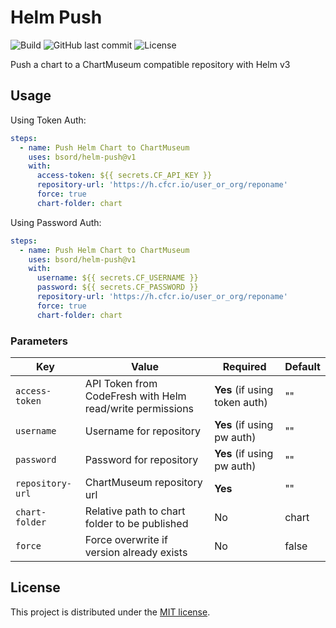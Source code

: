 # Helm Push
![Build](https://github.com/bsord/helm-push/workflows/Build/badge.svg)
![GitHub last commit](https://img.shields.io/github/last-commit/bsord/helm-push.svg)
![License](https://img.shields.io/github/license/bsord/helm-push.svg?style=flat)

Push a chart to a ChartMuseum compatible repository with Helm v3

## Usage
Using Token Auth:
```yaml
steps:
  - name: Push Helm Chart to ChartMuseum
    uses: bsord/helm-push@v1
    with:
      access-token: ${{ secrets.CF_API_KEY }}
      repository-url: 'https://h.cfcr.io/user_or_org/reponame'
      force: true
      chart-folder: chart
```

Using Password Auth:
```yaml
steps:
  - name: Push Helm Chart to ChartMuseum
    uses: bsord/helm-push@v1
    with:
      username: ${{ secrets.CF_USERNAME }}
      password: ${{ secrets.CF_PASSWORD }}
      repository-url: 'https://h.cfcr.io/user_or_org/reponame'
      force: true
      chart-folder: chart
```

### Parameters

| Key | Value | Required | Default |
| ------------- | ------------- | ------------- | ------------- |
| `access-token` | API Token from CodeFresh with Helm read/write permissions | **Yes** (if using token auth) | "" |
| `username` | Username for repository | **Yes** (if using pw auth) | "" |
| `password` | Password for repository | **Yes** (if using pw auth) | "" |
| `repository-url` | ChartMuseum repository url | **Yes** | "" |
| `chart-folder` | Relative path to chart folder to be published| No | chart |
| `force` | Force overwrite if version already exists | No | false |

## License

This project is distributed under the [MIT license](LICENSE.md).
